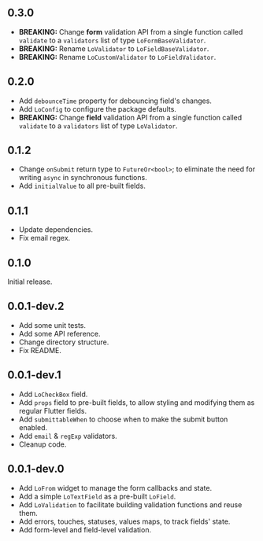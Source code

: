 ## 0.3.0

- **BREAKING:** Change **form** validation API from a single function called `validate` to a `validators` list of type `LoFormBaseValidator`.
- **BREAKING:** Rename `LoValidator` to `LoFieldBaseValidator`.
- **BREAKING:** Rename `LoCustomValidator` to `LoFieldValidator`.

## 0.2.0

- Add `debounceTime` property for debouncing field's changes.
- Add `LoConfig` to configure the package defaults.
- **BREAKING:** Change **field** validation API from a single function called `validate` to a `validators` list of type `LoValidator`.

## 0.1.2

- Change `onSubmit` return type to `FutureOr<bool>`; to eliminate the need for writing `async` in synchronous functions.
- Add `initialValue` to all pre-built fields.

## 0.1.1

- Update dependencies.
- Fix email regex.

## 0.1.0

Initial release.

## 0.0.1-dev.2

- Add some unit tests.
- Add some API reference.
- Change directory structure.
- Fix README.

## 0.0.1-dev.1

- Add `LoCheckBox` field.
- Add `props` field to pre-built fields, to allow styling and modifying them as regular Flutter fields.
- Add `submittableWhen` to choose when to make the submit button enabled.
- Add `email` & `regExp` validators.
- Cleanup code.

## 0.0.1-dev.0

- Add `LoFrom` widget to manage the form callbacks and state.
- Add a simple `LoTextField` as a pre-built `LoField`.
- Add `LoValidation` to facilitate building validation functions and reuse them.
- Add errors, touches, statuses, values maps, to track fields' state.
- Add form-level and field-level validation.
